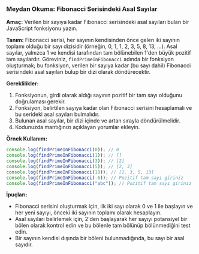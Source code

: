 ### Meydan Okuma: Fibonacci Serisindeki Asal Sayılar

**Amaç:** Verilen bir sayıya kadar Fibonacci serisindeki asal sayıları bulan bir JavaScript fonksiyonu yazın.

**Tanım:**
Fibonacci serisi, her sayının kendisinden önce gelen iki sayının toplamı olduğu bir sayı dizisidir (örneğin, 0, 1, 1, 2, 3, 5, 8, 13, ...). Asal sayılar, yalnızca 1 ve kendisi tarafından tam bölünebilen 1'den büyük pozitif tam sayılardır. Göreviniz, `findPrimeInFibonacci` adında bir fonksiyon oluşturmak; bu fonksiyon, verilen bir sayıya kadar (bu sayı dahil) Fibonacci serisindeki asal sayıları bulup bir dizi olarak döndürecektir.

**Gereklilikler:**

1. Fonksiyonun, girdi olarak aldığı sayının pozitif bir tam sayı olduğunu doğrulaması gerekir.
2. Fonksiyon, belirtilen sayıya kadar olan Fibonacci serisini hesaplamalı ve bu serideki asal sayıları bulmalıdır.
3. Bulunan asal sayılar, bir dizi içinde ve artan sırayla döndürülmelidir.
4. Kodunuzda mantığınızı açıklayan yorumlar ekleyin.

**Örnek Kullanım:**

```javascript
console.log(findPrimeInFibonacci(0)); // 0
console.log(findPrimeInFibonacci(1)); // []
console.log(findPrimeInFibonacci(3)); // [2]
console.log(findPrimeInFibonacci(5)); // [2, 3]
console.log(findPrimeInFibonacci(10)); // [2, 3, 5, 13]
console.log(findPrimeInFibonacci(-6)); // Pozitif tam sayı giriniz
console.log(findPrimeInFibonacci("abc")); // Pozitif tam sayı giriniz
```

**İpuçları:**

- Fibonacci serisini oluşturmak için, ilk iki sayı olarak 0 ve 1 ile başlayın ve her yeni sayıyı, önceki iki sayının toplamı olarak hesaplayın.
- Asal sayıları belirlemek için, 2'den başlayarak her sayıyı potansiyel bir bölen olarak kontrol edin ve bu bölenle tam bölünüp bölünmediğini test edin.
- Bir sayının kendisi dışında bir böleni bulunmadığında, bu sayı bir asal sayıdır.
